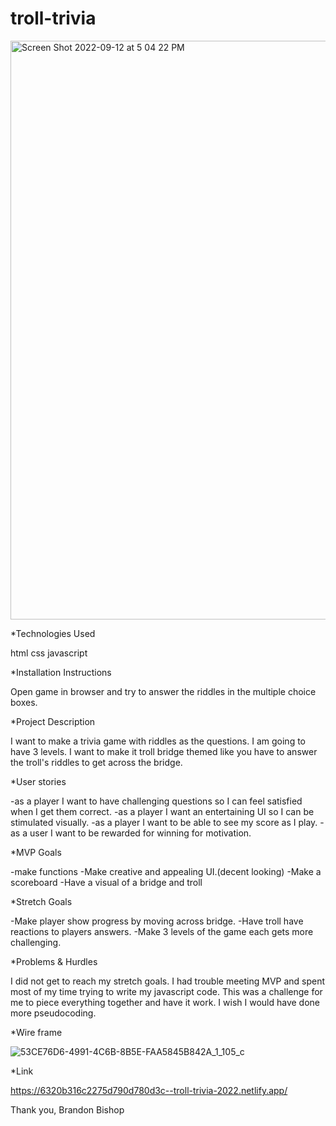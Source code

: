 # troll-trivia

<img width="926" alt="Screen Shot 2022-09-12 at 5 04 22 PM" src="https://user-images.githubusercontent.com/111710602/189781238-00fd011a-9d9c-4b50-afd6-55b7a20474b7.png">

\*Technologies Used

html
css
javascript

\*Installation Instructions

Open game in browser and try to answer the riddles in the multiple choice boxes.

\*Project Description

I want to make a trivia game with riddles as the questions. I am going to have 3 levels. I want to make it troll bridge themed like you have to answer the troll's riddles to get across the bridge.

\*User stories

-as a player I want to have challenging questions so I can feel satisfied when I get them correct.
-as a player I want an entertaining UI so I can be stimulated visually.
-as a player I want to be able to see my score as I play.
-as a user I want to be rewarded for winning for motivation.

\*MVP Goals

-make functions
-Make creative and appealing UI.(decent looking)
-Make a scoreboard
-Have a visual of a bridge and troll

\*Stretch Goals

-Make player show progress by moving across bridge.
-Have troll have reactions to players answers.
-Make 3 levels of the game each gets more challenging.

\*Problems & Hurdles

I did not get to reach my stretch goals. I had trouble meeting MVP and spent most of my time trying to write my javascript code. This was a challenge for me to piece everything together and have it work. I wish I would have done more pseudocoding.

\*Wire frame

![53CE76D6-4991-4C6B-8B5E-FAA5845B842A_1_105_c](https://user-images.githubusercontent.com/111710602/189781279-4b46844f-c504-41db-a550-34b0fb5ffb96.jpeg)

\*Link

https://6320b316c2275d790d780d3c--troll-trivia-2022.netlify.app/

Thank you,
Brandon Bishop

